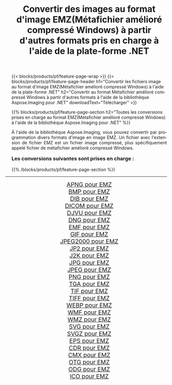 ﻿---
title: Convertir des images au format d'image EMZ(Métafichier amélioré compressé Windows) à partir d'autres formats pris en charge à l'aide de la plate-forme .NET 
weight: 3920
url: /fr/net/conversion/to/emz/ 
lang: fr
langdirlevel: 2
locales: zh-hans,ja,it,ru,de,es,fr,nl,id,lt,pl,pt,vi,tr,ko,zh-hant,ar,hi,th,sv,cs,uk,he
description: En utilisant Aspose.Imaging pour la bibliothèque .NET, il est facile de convertir en EMZ(Métafichier amélioré compressé Windows) à partir d'autres formats d'image pris en charge
---

{{< blocks/products/pf/feature-page-wrap >}}
{{< blocks/products/pf/feature-page-header h1="Convertir les fichiers image au format d'image EMZ(Métafichier amélioré compressé Windows) à l'aide de la plate-forme .NET" h2="Convertir au format Métafichier amélioré compressé Windows à partir d'autres formats à l'aide de la bibliothèque Aspose.Imaging pour .NET" downloadText="Télécharger" >}}


{{% blocks/products/pf/feature-page-section  h2="Toutes les conversions prises en charge au format EMZ(Métafichier amélioré compressé Windows) à l'aide de la bibliothèque Aspose.Imaging pour .NET" %}}
<p align=justify>À l'aide de la bibliothèque Aspose.Imaging, vous pouvez convertir par programmation divers formats d'image en image EMZ. Un fichier avec l'extension de fichier EMZ est un fichier image compressé, plus spécifiquement appelé fichier de métafichier amélioré compressé Windows. </p>
<h3 style="margin-top:16px;">
Les conversions suivantes sont prises en charge :
</h3>
{{% /blocks/products/pf/feature-page-section %}}
<div class="container-fluid productfamilypage bg-gray">
    <div class="convertypes bg-gray agp-content section">
        <div class="container">
		<hr style="margin-left:-20px;"/>
		<div class="row other-converters" style="gap: 10px;font-size: 19px;text-align:center;">
		    <div class='col-md-3 other-converter remove-lp remove-rp'><a href="/imaging/fr/net/conversion/apng-to-emz/" style="padding:15px;">APNG pour EMZ</a></div>
<div class='col-md-3 other-converter remove-lp remove-rp'><a href="/imaging/fr/net/conversion/bmp-to-emz/" style="padding:15px;">BMP pour EMZ</a></div>
<div class='col-md-3 other-converter remove-lp remove-rp'><a href="/imaging/fr/net/conversion/dib-to-emz/" style="padding:15px;">DIB pour EMZ</a></div>
<div class='col-md-3 other-converter remove-lp remove-rp'><a href="/imaging/fr/net/conversion/dicom-to-emz/" style="padding:15px;">DICOM pour EMZ</a></div>
<div class='col-md-3 other-converter remove-lp remove-rp'><a href="/imaging/fr/net/conversion/djvu-to-emz/" style="padding:15px;">DJVU pour EMZ</a></div>
<div class='col-md-3 other-converter remove-lp remove-rp'><a href="/imaging/fr/net/conversion/dng-to-emz/" style="padding:15px;">DNG pour EMZ</a></div>
<div class='col-md-3 other-converter remove-lp remove-rp'><a href="/imaging/fr/net/conversion/emf-to-emz/" style="padding:15px;">EMF pour EMZ</a></div>
<div class='col-md-3 other-converter remove-lp remove-rp'><a href="/imaging/fr/net/conversion/gif-to-emz/" style="padding:15px;">GIF pour EMZ</a></div>
<div class='col-md-3 other-converter remove-lp remove-rp'><a href="/imaging/fr/net/conversion/jpeg2000-to-emz/" style="padding:15px;">JPEG2000 pour EMZ</a></div>
<div class='col-md-3 other-converter remove-lp remove-rp'><a href="/imaging/fr/net/conversion/jp2-to-emz/" style="padding:15px;">JP2 pour EMZ</a></div>
<div class='col-md-3 other-converter remove-lp remove-rp'><a href="/imaging/fr/net/conversion/j2k-to-emz/" style="padding:15px;">J2K pour EMZ</a></div>
<div class='col-md-3 other-converter remove-lp remove-rp'><a href="/imaging/fr/net/conversion/jpg-to-emz/" style="padding:15px;">JPG pour EMZ</a></div>
<div class='col-md-3 other-converter remove-lp remove-rp'><a href="/imaging/fr/net/conversion/jpeg-to-emz/" style="padding:15px;">JPEG pour EMZ</a></div>
<div class='col-md-3 other-converter remove-lp remove-rp'><a href="/imaging/fr/net/conversion/png-to-emz/" style="padding:15px;">PNG pour EMZ</a></div>
<div class='col-md-3 other-converter remove-lp remove-rp'><a href="/imaging/fr/net/conversion/tga-to-emz/" style="padding:15px;">TGA pour EMZ</a></div>
<div class='col-md-3 other-converter remove-lp remove-rp'><a href="/imaging/fr/net/conversion/tif-to-emz/" style="padding:15px;">TIF pour EMZ</a></div>
<div class='col-md-3 other-converter remove-lp remove-rp'><a href="/imaging/fr/net/conversion/tiff-to-emz/" style="padding:15px;">TIFF pour EMZ</a></div>
<div class='col-md-3 other-converter remove-lp remove-rp'><a href="/imaging/fr/net/conversion/webp-to-emz/" style="padding:15px;">WEBP pour EMZ</a></div>
<div class='col-md-3 other-converter remove-lp remove-rp'><a href="/imaging/fr/net/conversion/wmf-to-emz/" style="padding:15px;">WMF pour EMZ</a></div>
<div class='col-md-3 other-converter remove-lp remove-rp'><a href="/imaging/fr/net/conversion/wmz-to-emz/" style="padding:15px;">WMZ pour EMZ</a></div>
<div class='col-md-3 other-converter remove-lp remove-rp'><a href="/imaging/fr/net/conversion/svg-to-emz/" style="padding:15px;">SVG pour EMZ</a></div>
<div class='col-md-3 other-converter remove-lp remove-rp'><a href="/imaging/fr/net/conversion/svgz-to-emz/" style="padding:15px;">SVGZ pour EMZ</a></div>
<div class='col-md-3 other-converter remove-lp remove-rp'><a href="/imaging/fr/net/conversion/eps-to-emz/" style="padding:15px;">EPS pour EMZ</a></div>
<div class='col-md-3 other-converter remove-lp remove-rp'><a href="/imaging/fr/net/conversion/cdr-to-emz/" style="padding:15px;">CDR pour EMZ</a></div>
<div class='col-md-3 other-converter remove-lp remove-rp'><a href="/imaging/fr/net/conversion/cmx-to-emz/" style="padding:15px;">CMX pour EMZ</a></div>
<div class='col-md-3 other-converter remove-lp remove-rp'><a href="/imaging/fr/net/conversion/otg-to-emz/" style="padding:15px;">OTG pour EMZ</a></div>
<div class='col-md-3 other-converter remove-lp remove-rp'><a href="/imaging/fr/net/conversion/odg-to-emz/" style="padding:15px;">ODG pour EMZ</a></div>
<div class='col-md-3 other-converter remove-lp remove-rp'><a href="/imaging/fr/net/conversion/ico-to-emz/" style="padding:15px;">ICO pour EMZ</a></div>
                </div>
        </div>
    </div>
</div>
<br/>

